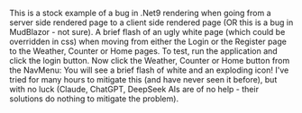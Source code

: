 This is a stock example of a bug in .Net9 rendering when going from a server side rendered page to a client side rendered page (OR this is a bug in MudBlazor - not sure).
A brief flash of an ugly white page (which could be overridden in css) when moving from either the Login or the Register page to the Weather, Counter or Home pages.
To test, run the application and click the login button. Now click the Weather, Counter or Home button from the NavMenu: You will see a brief flash of white and an exploding icon!
I've tried for many hours to mitigate this (and have never seen it before), but with no luck (Claude, ChatGPT, DeepSeek AIs are of no help - their solutions do nothing to mitigate the problem).
